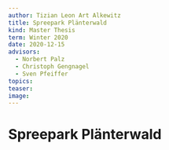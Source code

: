 ```yaml
---
author: Tizian Leon Art Alkewitz
title: Spreepark Plänterwald
kind: Master Thesis
term: Winter 2020
date: 2020-12-15
advisors:
  - Norbert Palz
  - Christoph Gengnagel
  - Sven Pfeiffer
topics:
teaser:
image:
---
```


# Spreepark Plänterwald
